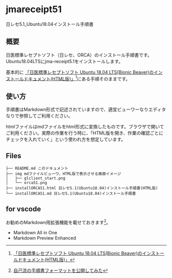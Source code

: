# jmareceipt51

日レセ5.1_Ubuntu18.04インストール手順書

## 概要

日医標準レセプトソフト（日レセ、ORCA）のインストール手順書です。
Ubuntu18.04LTSにjma-receipt5.1をインストールします。

基本的に [「日医標準レセプトソフト Ubuntu 18.04 LTS(Bionic Beaver)のインストールドキュメント(HTML版)」](https://www.orca.med.or.jp/receipt/download/bionic/bionic_install_51.html)[^1]にある手順そのままです。

## 使い方

手順書はMarkdown形式で記述されていますので、適宜ビューワーなりエディタなりで参照してご利用ください。

htmlファイルはmdファイルをhtml形式に変換したものです。ブラウザで開いてご利用ください。実際の作業を行う時に、「HTML版を開き、作業の確認ごとにチェックを入れていく」という使われ方を想定しています。

## Files

```Shell
├── README.md このドキュメント
├── img mdファイルビューワ、HTML版で表示させる画面イメージ
│   ├── glclient_start.png
│   └── orca51.png
├── installORCA51.html 日レセ5.1(Ubuntu18.04)インストール手順書(HTML版)
└── installORCA51.md 日レセ5.1(Ubuntu18.04)インストール手順書
```

## for vscode

お勧めのMarkdown用拡張機能を載せておきます[^2]。

- Markdown All in One
- Markdown Preview Enhanced

[^1]: [「日医標準レセプトソフト Ubuntu 18.04 LTS(Bionic Beaver)のインストールドキュメント(HTML版)」](https://www.orca.med.or.jp/receipt/download/bionic/bionic_install_51.html)
[^2]: [自己流の手順書フォーマットを公開してみた](https://dev.classmethod.jp/articles/non-97-operation-manual/)
